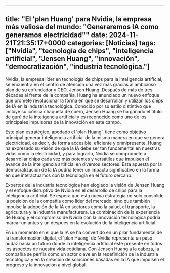 
---
title: "El 'plan Huang' para Nvidia, la empresa más valiosa del mundo: "Generaremos IA como generamos electricidad""
date: 2024-11-21T21:35:17+0000
categories: [Noticias]
tags: ["Nvidia", "tecnología de chips", "inteligencia artificial", "Jensen Huang", "innovación", "democratización", "industria tecnológica."]
---

Nvidia, la empresa líder en tecnología de chips para la inteligencia artificial, se encuentra en el centro de atención una vez más gracias al ambicioso plan de su cofundador y CEO, Jensen Huang. Después de más de tres décadas al frente de la compañía, Huang ha anunciado un nuevo enfoque que promete revolucionar la forma en que se desarrollan y utilizan los chips de IA en la industria tecnológica. Conocido por su estilo distintivo que incluye su icónica chaqueta de cuero, Jensen Huang se ha ganado el título de gurú de la inteligencia artificial y es reconocido como uno de los principales impulsores de la innovación en este campo.

Este plan estratégico, apodado el 'plan Huang', tiene como objetivo principal generar inteligencia artificial de la misma manera en que se genera electricidad, es decir, de forma accesible, eficiente y omnipresente. Huang ha expresado su visión de que la IA debe ser tan fundamental en nuestras vidas como la electricidad, y para lograrlo, Nvidia se compromete a desarrollar chips cada vez más potentes y versátiles que impulsen el avance de la inteligencia artificial en diversos sectores. Esta apuesta por la democratización de la IA podría tener un impacto significativo en la forma en que interactuamos con la tecnología en el futuro cercano.

Expertos de la industria tecnológica han elogiado la visión de Jensen Huang y el enfoque disruptivo de Nvidia en el desarrollo de chips para la inteligencia artificial. Se espera que esta nueva estrategia no solo consolide la posición de la compañía como líder del mercado, sino que también impulse la adopción de la IA en sectores como la salud, el transporte, la agricultura y la industria manufacturera. La combinación de la experiencia de Huang y el compromiso de Nvidia con la innovación tecnológica podría marcar un antes y un después en la evolución de la inteligencia artificial.

En un momento en el que la IA se ha convertido en un pilar fundamental de la transformación digital, el 'plan Huang' de Nvidia representa un paso audaz hacia un futuro donde la inteligencia artificial esté presente en todos los aspectos de nuestra vida cotidiana. Con Jensen Huang a la cabeza, la compañía se perfila como un actor clave en la redefinición de la industria tecnológica y en la creación de soluciones basadas en la IA que impulsen el progreso y la innovación a nivel global.
    